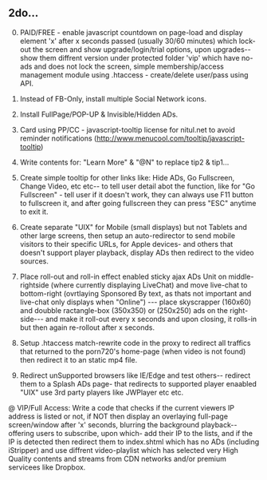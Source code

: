 ## 2do...

0. PAID/FREE - enable javascript countdown on page-load and display element 'x' after x seconds passed (usually 30/60 minutes) which lock-out the screen and show upgrade/login/trial options, upon upgrades-- show them diffrent version under protected folder 'vip' which have no-ads and does not lock the screen, simple membership/access management module using .htaccess - create/delete user/pass using API.

1. Instead of FB-Only, install multiple Social Network icons.

2. Install FullPage/POP-UP & Invisible/Hidden ADs.

3. Card using PP/CC - javascript-tooltip license for nitul.net to avoid reminder notifications (http://www.menucool.com/tooltip/javascript-tooltip)

4. Write contents for: "Learn More" & "@N" to replace tip2 & tip1...

5. Create simple tooltip for other links like: Hide ADs, Go Fullscreen, Change Video, etc etc-- to tell user detail abot the function, like for "Go Fullscreen" - tell user if it doesn't work, they can always use F11 button to fullscreen it, and after going fullscreen they can press "ESC" anytime to exit it.

6. Create separate "UIX" for Mobile (small displays) but not Tablets and other large screens, then setup an auto-redirector to send mobile visitors to their specific URLs, for Apple devices- and others that doesn't support player playback, display ADs then redirect to the video sources.

7. Place roll-out and roll-in effect enabled sticky ajax ADs Unit on middle-rightside (where currently displaying LiveChat) and move live-chat to bottom-right (ovrtlaying Sponsored By text, as thats not important and live-chat only displays when "Online") --- place skyscrapper (160x60) and doubble ractangle-box (350x350) or (250x250) ads on the right-side--- and make it roll-out every x seconds and upon closing, it rolls-in but then again re-rollout after x seconds.

8. Setup .htaccess match-rewrite code in the proxy to redirect all traffics that returned to the porn720's home-page (when video is not found) then redirect it to an static mp4 file.

9. Redirect unSupported browsers like IE/Edge and test others-- redirect them to a Splash ADs page- that redirects to supported player enaabled "UIX" use 3rd party players like JWPlayer etc etc.

@ VIP/Full Access: Write a code that checks if the current viewers IP address is listed or not, if NOT then display an overlaying full-page screen/window after 'x' seconds, blurring the background playback-- offering users to subscribe, upon which- add their IP to the lists, and if the IP is detected then redirect them to index.shtml which has no ADs (including iStripper) and use diffrent video-playlist which has selected very High Quality contents and streams from CDN networks and/or premium servicees like Dropbox.
